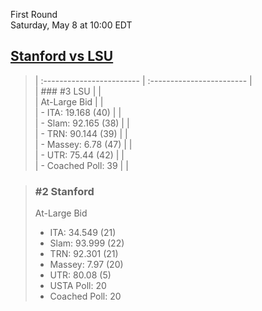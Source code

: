 First Round  
Saturday, May 8 at 10:00 EDT
## [Stanford vs LSU](https://www.ncaa.com/game/5833379) 

> | :------------------------ | :------------------------ |  
> | ### #3 LSU                | |  
> | At-Large Bid              | |  
> | - ITA: 19.168 (40)        | |  
> | - Slam: 92.165 (38)       | |  
> | - TRN: 90.144 (39)        | |  
> | - Massey: 6.78 (47)       | |  
> | - UTR: 75.44 (42)         | |  
> | - Coached Poll: 39        | |  

> ### #2 Stanford  
> At-Large Bid  
> - ITA: 34.549 (21)  
> - Slam: 93.999 (22)  
> - TRN: 92.301 (21)  
> - Massey: 7.97 (20)  
> - UTR: 80.08 (5)  
> - USTA Poll: 20  
> - Coached Poll: 20  